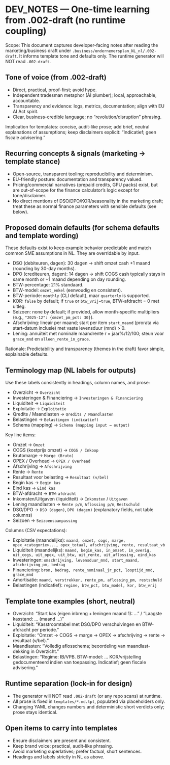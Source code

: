 # DEV_NOTES — One-time learning from .002-draft (no runtime coupling)

Scope: This document captures developer-facing notes after reading the marketing/business draft under `.business/ondernemersplan_NL_nl/.002-draft`. It informs template tone and defaults only. The runtime generator will NOT read `.002-draft`.

## Tone of voice (from .002-draft)

- Direct, practical, proof-first; avoid hype.
- Independent tradesman metaphor (AI plumber); local, approachable, accountable.
- Transparency and evidence: logs, metrics, documentation; align with EU AI Act spirit.
- Clear, business-credible language; no “revolution/disruption” phrasing.

Implication for templates: concise, audit-like prose; add brief, neutral explanations of assumptions; keep disclaimers explicit: “Indicatief; geen fiscale advisering.”

## Recurring concepts & signals (marketing → template stance)

- Open-source, transparent tooling; reproducibility and determinism.
- EU-friendly posture: documentation and transparency valued.
- Pricing/commercial narratives (prepaid credits, GPU packs) exist, but are out-of-scope for the finance calculator’s logic except for tone/disclaimer.
- No direct mentions of DSO/DPO/KOR/seasonality in the marketing draft; treat these as normal finance parameters with sensible defaults (see below).

## Proposed domain defaults (for schema defaults and template wording)

These defaults exist to keep example behavior predictable and match common SME assumptions in NL. They are overridable by input.

- DSO (debiteuren, dagen): 30 dagen → shift omzet cash +1 maand (rounding by 30-day months).
- DPO (crediteuren, dagen): 14 dagen → shift COGS cash typically stays in same month or +1 maand depending on day rounding.
- BTW-percentage: 21% standaard.
- BTW-model: `omzet_enkel` (eenvoudig en consistent).
- BTW-periode: `monthly` (CLI default), maar `quarterly` is supported.
- KOR: `false` by default; if `true` or `btw_vrij=true`, BTW-afdracht = 0 met uitleg.
- Seizoen: none by default; if provided, allow month-specific multipliers (e.g., `"2025-12": {omzet_pm_pct: 30}`).
- Afschrijving: lineair per maand; start per item `start_maand` (prorata via start-datum inclusie) met vaste levensduur (mnd) > 0.
- Lening: annuïteit met nominale maandrente r = jaar%/12/100; steun voor `grace_mnd` en `alleen_rente_in_grace`.

Rationale: Predictability and transparency (themes in the draft) favor simple, explainable defaults.

## Terminology map (NL labels for outputs)

Use these labels consistently in headings, column names, and prose:

- Overzicht → `Overzicht`
- Investeringen & Financiering → `Investeringen & Financiering`
- Liquiditeit → `Liquiditeit`
- Exploitatie → `Exploitatie`
- Qredits / Maandlasten → `Qredits / Maandlasten`
- Belastingen → `Belastingen (indicatief)`
- Schema (mapping) → `Schema (mapping input → output)`

Key line items:

- Omzet → `Omzet`
- COGS (kostprijs omzet) → `COGS / Inkoop`
- Brutomarge → `Marge (Bruto)`
- OPEX / Overhead → `OPEX / Overhead`
- Afschrijving → `Afschrijving`
- Rente → `Rente`
- Resultaat voor belasting → `Resultaat (v/bel)`
- Begin kas → `Begin kas`
- Eind kas → `Eind kas`
- BTW-afdracht → `BTW-afdracht`
- Inkomsten/Uitgaven (liquiditeit) → `Inkomsten` / `Uitgaven`
- Lening maandlasten → `Rente p/m`, `Aflossing p/m`, `Restschuld`
- DSO/DPO → `DSO (dagen)`, `DPO (dagen)` (explanatory fields, not table columns)
- Seizoen → `Seizoensaanpassing`

Columns (CSV expectations):

- Exploitatie (maandelijks): `maand, omzet, cogs, marge, opex_<categorie>..., opex_totaal, afschrijving, rente, resultaat_vb`
- Liquiditeit (maandelijks): `maand, begin_kas, in_omzet, in_overig, uit_cogs, uit_opex, uit_btw, uit_rente, uit_aflossing, eind_kas`
- Investeringen: `omschrijving, levensduur_mnd, start_maand, afschrijving_pm, bedrag`
- Financiering: `bron, bedrag, rente_nominaal_jr_pct, looptijd_mnd, grace_mnd`
- Amortisatie: `maand, verstrekker, rente_pm, aflossing_pm, restschuld`
- Belastingen (indicatief): `regime, btw_pct, btw_model, kor, btw_vrij`

## Template tone examples (short, neutral)

- Overzicht: “Start kas (eigen inbreng + leningen maand 1): …” / “Laagste kasstand: … (maand …)”
- Liquiditeit: “Kasstroomtabel met DSO/DPO verschuivingen en BTW-afdracht per periode.”
- Exploitatie: “Omzet → COGS → marge → OPEX → afschrijving → rente → resultaat (v/bel).”
- Maandlasten: “Volledig aflosschema; beoordeling van maandlast-dekking in Overzicht.”
- Belastingen: “Regime: IB/VPB. BTW-model: … KOR/vrijstelling gedocumenteerd indien van toepassing. Indicatief; geen fiscale advisering.”

## Runtime separation (lock-in for design)

- The generator will NOT read `.002-draft` (or any repo scans) at runtime.
- All prose is fixed in `templates/*.md.tpl`, populated via placeholders only.
- Changing YAML changes numbers and deterministic short verdicts only; prose stays identical.

## Open items to carry into templates

- Ensure disclaimers are present and consistent.
- Keep brand voice: practical, audit-like phrasing.
- Avoid marketing superlatives; prefer factual, short sentences.
- Headings and labels strictly in NL as above.
